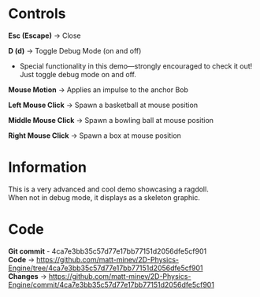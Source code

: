 # Controls

**Esc (Escape)** → Close

**D (d)** → Toggle Debug Mode (on and off)

- Special functionality in this demo—strongly encouraged to check it out! Just toggle debug mode on and off.

**Mouse Motion** → Applies an impulse to the anchor Bob

**Left Mouse Click** → Spawn a basketball at mouse position

**Middle Mouse Click** → Spawn a bowling ball at mouse position

**Right Mouse Click** → Spawn a box at mouse position

# Information

This is a very advanced and cool demo showcasing a ragdoll.  
When not in debug mode, it displays as a skeleton graphic.

# Code

**Git commit** - 4ca7e3bb35c57d77e17bb77151d2056dfe5cf901  
**Code** → https://github.com/matt-minev/2D-Physics-Engine/tree/4ca7e3bb35c57d77e17bb77151d2056dfe5cf901  
**Changes** → https://github.com/matt-minev/2D-Physics-Engine/commit/4ca7e3bb35c57d77e17bb77151d2056dfe5cf901
